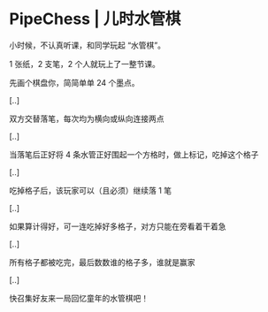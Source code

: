 # PipeChess | 儿时水管棋
小时候，不认真听课，和同学玩起 “水管棋”。 

1 张纸，2 支笔，2 个人就玩上了一整节课。 

 

先画个棋盘你，简简单单 24 个墨点。 

[..] 

 

双方交替落笔，每次均为横向或纵向连接两点 

[..] 

 

当落笔后正好将 4 条水管正好围起一个方格时，做上标记，吃掉这个格子 

[..] 

 

吃掉格子后，该玩家可以（且必须）继续落 1 笔 

[..] 

 

如果算计得好，可一连吃掉好多格子，对方只能在旁看着干着急 

[..] 

 

所有格子都被吃完，最后数数谁的格子多，谁就是赢家 

[..] 

 

快召集好友来一局回忆童年的水管棋吧！ 